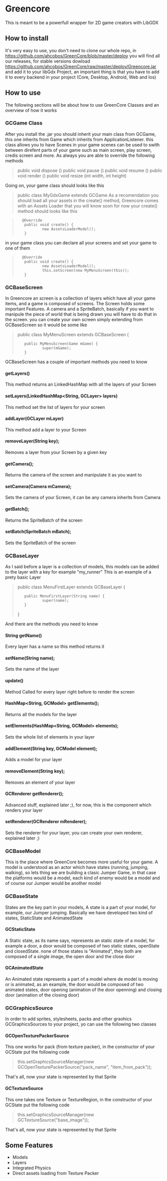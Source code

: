 # Greencore

This is meant to be a powerfull wrapper for 2D game creators with LibGDX

## How to install
It's very easy to use, you don't need to clone our whole repo, in https://github.com/ahcobos/GreenCore/blob/master/deploy you will find all our releases, for stable
versions dowload https://github.com/ahcobos/GreenCore/raw/master/deploy/Greencore.jar and add it to your libGdx Project, an important thing is that you
have to add it to every backend in your project (Core, Desktop, Android, Web and Ios)

## How to use
The following sections will be about how to use GreenCore Classes and an overview of how it works

### GCGame Class
After you install the .jar you should inherit your main class from GCGame, this one inherits from Game which inherits from ApplicationListener. this class allows you to have Scenes in your game
scenes can be used to swith between direfent parts of your game such as main screen, play screen, credis screen and more.
As always you are able to override the following methods 

>public void dispose ()
>public void pause ()
>public void resume ()
>public void render ()
>public void resize (int width, int height)

Going on, your game class should looks like this
> public class MyGdxGame extends GCGame
As a recomendation you should load all your assets in the create() method, Greencore comes with an Assets Loader that you will know soon
for now your create() method should looks like this 

>       @Override
>        public void create() {
>                new AssetsLoaderModel();
>        }

in your game class you can declare all your screens and set your game to one of them 

>       @Override
>        public void create() {
>                new AssetsLoaderModel();
>                this.setScreen(new MyMenuScreen(this));
>        }

### GCBaseScreen
In Greencore an screen is a collection of layers which have all your game items, and a game is composed of screens.
The Screen holds some important Features. A camera and a SpriteBatch, basically if you want to manipule the piece of world that is being drawn
you will have to do that in the screen.
you can create your own screen simply extending from GCBaseScreen so it would be some like 

>public class MyMenuScreen extends GCBaseScreen {
>
>        public MyMenuScreen(Game mGame) {
>                super(mGame);
>        }


GCBaseScreen has a couple of important methods you need to know
#### getLayers()
This method returns an LinkedHashMap with all the layers of your Screen

#### setLayers(LinkedHashMap<String, GCLayer> layers)
This method set the list of layers for your screen

#### addLayer(GCLayer mLayer)
This method add a layer to your Screen

#### removeLayer(String key);
Removes a layer from your Screen by a given key

#### getCamera();
Returns the camera of the screen and manipulate it as you want to

#### setCamera(Camera mCamera);
Sets the camera of your Screen, it can be any camera inherits from Camera

#### getBatch();
Returns the SpriteBatch of the screen

#### setBatch(SpriteBatch mBatch);
Sets the SpriteBatch of the screen


### GCBaseLayer
As I said before a layer is a collection of models, this models can be added to the layer with a key for example "my_runner"
This is an example of a prety basic Layer

>public class MenuFirstLayer extends GCBaseLayer {
>
>        public MenuFirstLayer(String name) {
>                super(name);
>        }
>}

And there are the methods you need to know

#### String getName()
Every layer has a name so this method returns it

#### setName(String name);
Sets the name of the layer

#### update()
Method Called for every layer right before to render the screen

#### HashMap<String, GCModel> getElements();
Returns all the models for the layer

#### setElements(HashMap<String, GCModel> elements);
Sets the whole list of elements in your layer

#### addElement(String key, GCModel element);
Adds a model for your layer

#### removeElement(String key);
Removes an element of your layer

#### GCRenderer getRenderer(); 
Advanced stuff, explained later ;), for now, this is the component which renders your layer

#### setRenderer(GCRenderer mRenderer);
Sets the renderer for your layer, you can create your own renderer, explained later ;)

### GCBaseModel
This is the place where GreenCore becomes more useful for your game.
A model is understood as an actor which have states (running, jumping, walking), so lets thing we are building a clasic Jumper Game, in that case 
the platforms would be a model, each kind of enemy would be a model and of course our Jumper would be another model

### GCBaseState
States are the key part in your models, A state is a part of your model, for example, our Jumper jumping.
Basically we have developed two kind of states, StaticState and AnimatedState

#### GCStaticState
A Static state, as its name says, represents an static state of a model, for example a door, a door would be composed of two static states, openState and closedState.
none of those states is "Animated", they both are composed of a single image, the open door and the close door

#### GCAnimatedState
An Animated state represents a part of a model where de model is moving or is animated, as an example, the door would be composed of two animated states,
door opening (animation of the door openning) and closing door (animation of the closing door)


### GCGraphicsSource
In order to add sprites, stylesheets, packs and other graohics GCGraphicsSources to your project,  yo can use the following two classes

#### GCOpenTexturePackerSource
This one works for pack (from texture packer), in the constructor of your GCState put the following code
> this.setGraphicsSourceManager(new GCOpenTexturePackerSource("pack_name", "item_from_pack"));

That's all, now your state is represented by that Sprite

#### GCTextureSource
This one takes one Texture or TextureRegion, in the constructor of your GCState put the following code

> this.setGraphicsSourceManager(new GCTextureSource("base_image"));

That's all, now your state is represented by that Sprite

## Some Features
 * Models
 * Layers
 * Integrated Physics 
 * Direct assets loading from Texture Packer
